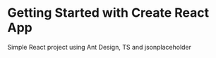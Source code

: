 # Getting Started with Create React App

Simple React project using Ant Design, TS and jsonplaceholder
